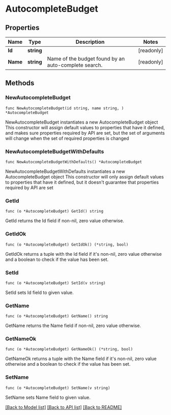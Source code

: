 # AutocompleteBudget

## Properties

Name | Type | Description | Notes
------------ | ------------- | ------------- | -------------
**Id** | **string** |  | [readonly] 
**Name** | **string** | Name of the budget found by an auto-complete search. | [readonly] 

## Methods

### NewAutocompleteBudget

`func NewAutocompleteBudget(id string, name string, ) *AutocompleteBudget`

NewAutocompleteBudget instantiates a new AutocompleteBudget object
This constructor will assign default values to properties that have it defined,
and makes sure properties required by API are set, but the set of arguments
will change when the set of required properties is changed

### NewAutocompleteBudgetWithDefaults

`func NewAutocompleteBudgetWithDefaults() *AutocompleteBudget`

NewAutocompleteBudgetWithDefaults instantiates a new AutocompleteBudget object
This constructor will only assign default values to properties that have it defined,
but it doesn't guarantee that properties required by API are set

### GetId

`func (o *AutocompleteBudget) GetId() string`

GetId returns the Id field if non-nil, zero value otherwise.

### GetIdOk

`func (o *AutocompleteBudget) GetIdOk() (*string, bool)`

GetIdOk returns a tuple with the Id field if it's non-nil, zero value otherwise
and a boolean to check if the value has been set.

### SetId

`func (o *AutocompleteBudget) SetId(v string)`

SetId sets Id field to given value.


### GetName

`func (o *AutocompleteBudget) GetName() string`

GetName returns the Name field if non-nil, zero value otherwise.

### GetNameOk

`func (o *AutocompleteBudget) GetNameOk() (*string, bool)`

GetNameOk returns a tuple with the Name field if it's non-nil, zero value otherwise
and a boolean to check if the value has been set.

### SetName

`func (o *AutocompleteBudget) SetName(v string)`

SetName sets Name field to given value.



[[Back to Model list]](../README.md#documentation-for-models) [[Back to API list]](../README.md#documentation-for-api-endpoints) [[Back to README]](../README.md)


